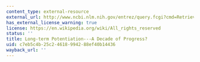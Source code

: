 ```yaml
---
content_type: external-resource
external_url: http://www.ncbi.nlm.nih.gov/entrez/query.fcgi?cmd=Retrieve&db=PubMed&dopt=Citation&list_uids=10489359
has_external_license_warning: true
license: https://en.wikipedia.org/wiki/All_rights_reserved
status: ''
title: Long-term Potentiation---A Decade of Progress?
uid: c7eb5c4b-25c2-4618-9942-88ef40b14436
wayback_url: ''
---
```

